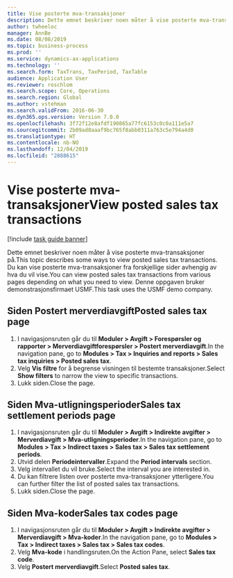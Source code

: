 ```yaml
---
title: Vise posterte mva-transaksjoner
description: Dette emnet beskriver noen måter å vise posterte mva-transaksjoner på.
author: twheeloc
manager: AnnBe
ms.date: 08/08/2019
ms.topic: business-process
ms.prod: ''
ms.service: dynamics-ax-applications
ms.technology: ''
ms.search.form: TaxTrans, TaxPeriod, TaxTable
audience: Application User
ms.reviewer: roschlom
ms.search.scope: Core, Operations
ms.search.region: Global
ms.author: vstehman
ms.search.validFrom: 2016-06-30
ms.dyn365.ops.version: Version 7.0.0
ms.openlocfilehash: 3f72f12e8afdf190865a77fc6153c0c0a111e5a7
ms.sourcegitcommit: 2b09ad8aaaf9bc765f8abb0311a763c5e794a4d0
ms.translationtype: HT
ms.contentlocale: nb-NO
ms.lasthandoff: 12/04/2019
ms.locfileid: "2888615"
---
```

# <a name="view-posted-sales-tax-transactions"></a><span data-ttu-id="7275c-103">Vise posterte mva-transaksjoner</span><span class="sxs-lookup"><span data-stu-id="7275c-103">View posted sales tax transactions</span></span>

[!include [task guide banner](../../includes/task-guide-banner.md)]

<span data-ttu-id="7275c-104">Dette emnet beskriver noen måter å vise posterte mva-transaksjoner på.</span><span class="sxs-lookup"><span data-stu-id="7275c-104">This topic describes some ways to view posted sales tax transactions.</span></span> <span data-ttu-id="7275c-105">Du kan vise posterte mva-transaksjoner fra forskjellige sider avhengig av hva du vil vise.</span><span class="sxs-lookup"><span data-stu-id="7275c-105">You can view posted sales tax transactions from various pages depending on what you need to view.</span></span> <span data-ttu-id="7275c-106">Denne oppgaven bruker demonstrasjonsfirmaet USMF.</span><span class="sxs-lookup"><span data-stu-id="7275c-106">This task uses the USMF demo company.</span></span>

## <a name="posted-sales-tax-page"></a><span data-ttu-id="7275c-107">Siden Postert merverdiavgift</span><span class="sxs-lookup"><span data-stu-id="7275c-107">Posted sales tax page</span></span>

1. <span data-ttu-id="7275c-108">I navigasjonsruten går du til **Moduler > Avgift > Forespørsler og rapporter > Merverdiavgiftforespørsler > Postert merverdiavgift**.</span><span class="sxs-lookup"><span data-stu-id="7275c-108">In the navigation pane, go to **Modules > Tax > Inquiries and reports > Sales tax inquiries > Posted sales tax**.</span></span>
2. <span data-ttu-id="7275c-109">Velg **Vis filtre** for å begrense visningen til bestemte transaksjoner.</span><span class="sxs-lookup"><span data-stu-id="7275c-109">Select **Show filters** to narrow the view to specific transactions.</span></span>
3. <span data-ttu-id="7275c-110">Lukk siden.</span><span class="sxs-lookup"><span data-stu-id="7275c-110">Close the page.</span></span>

## <a name="sales-tax-settlement-periods-page"></a><span data-ttu-id="7275c-111">Siden Mva-utligningsperioder</span><span class="sxs-lookup"><span data-stu-id="7275c-111">Sales tax settlement periods page</span></span>

1. <span data-ttu-id="7275c-112">I navigasjonsruten går du til **Moduler > Avgift > Indirekte avgifter > Merverdiavgift > Mva-utligningsperioder**.</span><span class="sxs-lookup"><span data-stu-id="7275c-112">In the navigation pane, go to **Modules > Tax > Indirect taxes > Sales tax > Sales tax settlement periods**.</span></span>
2. <span data-ttu-id="7275c-113">Utvid delen **Periodeintervaller**.</span><span class="sxs-lookup"><span data-stu-id="7275c-113">Expand the **Period intervals** section.</span></span>
3. <span data-ttu-id="7275c-114">Velg intervallet du vil bruke.</span><span class="sxs-lookup"><span data-stu-id="7275c-114">Select the interval you are interested in.</span></span>
4. <span data-ttu-id="7275c-115">Du kan filtrere listen over posterte mva-transaksjoner ytterligere.</span><span class="sxs-lookup"><span data-stu-id="7275c-115">You can further filter the list of posted sales tax transactions.</span></span>
5. <span data-ttu-id="7275c-116">Lukk siden.</span><span class="sxs-lookup"><span data-stu-id="7275c-116">Close the page.</span></span>

## <a name="sales-tax-codes-page"></a><span data-ttu-id="7275c-117">Siden Mva-koder</span><span class="sxs-lookup"><span data-stu-id="7275c-117">Sales tax codes page</span></span>

1. <span data-ttu-id="7275c-118">I navigasjonsruten går du til **Moduler > Avgift > Indirekte avgifter > Merverdiavgift > Mva-koder**.</span><span class="sxs-lookup"><span data-stu-id="7275c-118">In the navigation pane, go to **Modules > Tax > Indirect taxes > Sales tax > Sales tax codes**.</span></span>
2. <span data-ttu-id="7275c-119">Velg **Mva-kode** i handlingsruten.</span><span class="sxs-lookup"><span data-stu-id="7275c-119">On the Action Pane, select **Sales tax code**.</span></span>
3. <span data-ttu-id="7275c-120">Velg **Postert merverdiavgift**.</span><span class="sxs-lookup"><span data-stu-id="7275c-120">Select **Posted sales tax**.</span></span>

